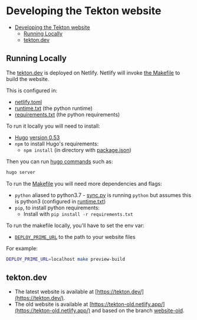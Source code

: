 # Developing the Tekton website

- [Developing the Tekton website](#developing-the-tekton-website)
  - [Running Locally](#running-locally)
  - [tekton.dev](#tektondev)

## Running Locally


The [tekton.dev](#tekton.dev) is deployed on Netlify. Netlify will invoke
[the Makefile](.Makefile) to build the website.

This is configured in:

* [netlify.toml](netlify.toml)
* [runtime.txt](runtime.txt) (the python runtime)
* [requirements.txt](requirements.txt) (the python requirements)

To run it locally you will need to install:

* [Hugo](https://gohugo.io/) [version 0.53](netlify.toml)
* `npm` to install Hugo's requirements:
  * `npm install` (in directory with [package.json](package.json))

Then you can run [hugo commands](https://gohugo.io/getting-started/usage/) such as:

```bash
hugo server
```

To run the [Makefile](Makefile) you will need more dependencies and flags:

* `python` aliased to python3.7 - [sync.py](sync/sync.py) is running `python` but assumes this is python3 (configured in [runtime.txt](runtime.txt))
* `pip`, to install python requirements:
  * Install with `pip install -r requirements.txt`

To run the makefile locally, you'll have to set the env var:

* [`DEPLOY_PRIME_URL`](https://docs.netlify.com/configure-builds/environment-variables/) to the path to your website files

For example:

```bash
DEPLOY_PRIME_URL=localhost make preview-build
```

## tekton.dev

- The latest website is available at [https://tekton.dev/](https://tekton.dev/).
- The old website is available at [https://tekton-old.netlify.app/](https://tekton-old.netlify.app/) and based on the branch [website-old](https://github.com/tektoncd/website/tree/website-old).
